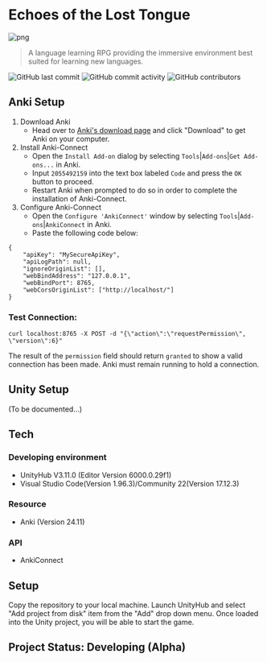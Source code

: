 # Echoes of the Lost Tongue
 ![png](https://github.com/user-attachments/assets/9e8a4c47-b21e-418d-b217-fa14a5386ece)

> A language learning RPG providing the immersive environment best suited for learning new languages.

![GitHub last commit](https://img.shields.io/github/last-commit/MarCrafting/Echoes-of-the-Lost-Tongue)
![GitHub commit activity](https://img.shields.io/github/commit-activity/w/marcrafting/echoes-of-the-lost-tongue)
![GitHub contributors](https://img.shields.io/github/contributors/marcrafting/echoes-of-the-lost-tongue)

## Anki Setup
1. Download Anki
   * Head over to [Anki's download page](aaps.ankiweb.net) and click "Download" to get Anki on your computer.
2. Install Anki-Connect
   * Open the ```Install Add-on``` dialog by selecting ```Tools```|```Add-ons```|```Get Add-ons...``` in Anki.
   * Input ```2055492159``` into the text box labeled ```Code``` and press the ```OK``` button to proceed.
   * Restart Anki when prompted to do so in order to complete the installation of Anki-Connect.
3. Configure Anki-Connect
   * Open the ```Configure 'AnkiConnect'``` window by selecting ```Tools```|```Add-ons```|```AnkiConnect``` in Anki.
   * Paste the following code below:
~~~
{
    "apiKey": "MySecureApiKey",
    "apiLogPath": null,
    "ignoreOriginList": [],
    "webBindAddress": "127.0.0.1",
    "webBindPort": 8765,
    "webCorsOriginList": ["http://localhost/"]
}
~~~

### Test Connection:
~~~
curl localhost:8765 -X POST -d "{\"action\":\"requestPermission\", \"version\":6}"
~~~
The result of the ```permission``` field should return ```granted``` to show a valid connection has been made.
Anki must remain running to hold a connection.

## Unity Setup
(To be documented...)

## Tech
### Developing environment
* UnityHub V3.11.0 (Editor Version 6000.0.29f1)
* Visual Studio Code(Version 1.96.3)/Community 22(Version 17.12.3)
### Resource
* Anki (Version 24.11)
### API
* AnkiConnect

## Setup
Copy the repository to your local machine.
Launch UnityHub and select "Add project from disk" item from the "Add" drop down menu.
Once loaded into the Unity project, you will be able to start the game.

## Project Status: Developing (Alpha)
